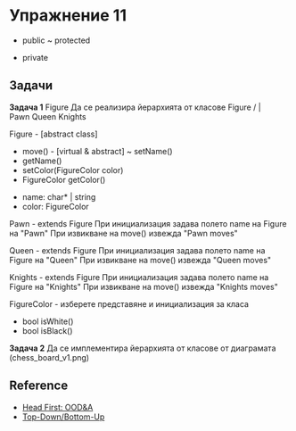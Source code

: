 Упражнение 11
===

+ public
~ protected
- private

Задачи
---
**Задача 1** Figure
Да се реализира йерархията от класове
      Figure
  /     |     \
Pawn  Queen  Knights

Figure - [abstract class]
  + move() - [virtual & abstract]
  ~ setName()
  + getName()
  + setColor(FigureColor color)
  + FigureColor getColor()
  - name: char* | string
  - color: FigureColor

Pawn - extends Figure
  При инициализация задава полето name на Figure на "Pawn"
  При извикване на move() извежда "Pawn moves"

Queen - extends Figure
  При инициализация задава полето name на Figure на "Queen"
  При извикване на move() извежда "Queen moves"

Knights - extends Figure
  При инициализация задава полето name на Figure на "Knights"
  При извикване на move() извежда "Knights moves"

FigureColor - изберете представяне и инициализация за класа
  + bool isWhite()
  + bool isBlack()

**Задача 2** Да се имплементира йерархията от класове от диаграмата (chess_board_v1.png)

Reference
---
 * [Head First: OOD&A](http://www.headfirstlabs.com/books/hfooad/)
 * [Top-Down/Bottom-Up](https://en.wikipedia.org/wiki/Top-down_and_bottom-up_design)
